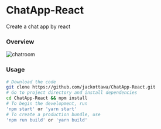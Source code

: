 # ChatApp-React
Create a chat app by react
### Overview
![chatroom](https://user-images.githubusercontent.com/14805432/39967114-0f6c2bb2-5684-11e8-99bf-f570dc4e69ef.png)
### Usage
```bash
# Download the code
git clone https://github.com/jackottawa/ChatApp-React.git
# Go to project directory and install dependencies
cd ChatApp-React && npm install
# To begin the development, run
'npm start' or 'yarn start'
# To create a production bundle, use
'npm run build' or 'yarn build'
```
